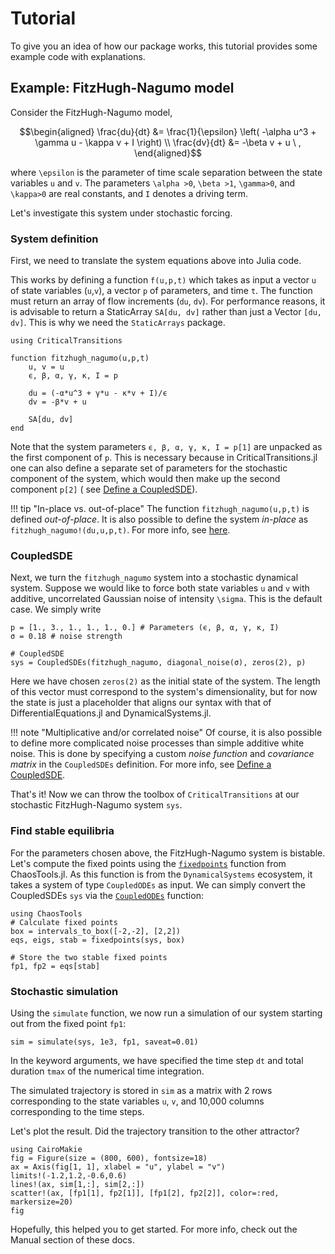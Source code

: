 # Tutorial

To give you an idea of how our package works, this tutorial provides some example code with explanations.

## Example: FitzHugh-Nagumo model
Consider the FitzHugh-Nagumo model,

```math
\begin{aligned}
\frac{du}{dt} &= \frac{1}{\epsilon} \left( -\alpha u^3 + \gamma u - \kappa v + I \right) \\
\frac{dv}{dt} &= -\beta v + u \ ,
\end{aligned}
```

where ``\epsilon`` is the parameter of time scale separation between the state variables ``u`` and ``v``. The parameters ``\alpha >0``, ``\beta >1``, ``\gamma>0``, and ``\kappa>0`` are real constants, and ``I`` denotes a driving term.

Let's investigate this system under stochastic forcing.

### System definition
First, we need to translate the system equations above into Julia code.

This works by defining a function `f(u,p,t)` which takes as input a vector `u` of state variables (``u``,``v``), a vector `p` of parameters, and time `t`. The function must return an array of flow increments (``du``, ``dv``). For performance reasons, it is advisable to return a StaticArray `SA[du, dv]` rather than just a Vector `[du, dv]`. This is why we need the `StaticArrays` package.

```@example MAIN
using CriticalTransitions

function fitzhugh_nagumo(u,p,t)
    u, v = u
    ϵ, β, α, γ, κ, I = p

    du = (-α*u^3 + γ*u - κ*v + I)/ϵ
    dv = -β*v + u

    SA[du, dv]
end
```

Note that the system parameters `ϵ, β, α, γ, κ, I = p[1]` are unpacked as the first component of `p`. This is necessary because in CriticalTransitions.jl one can also define a separate set of parameters for the stochastic component of the system, which would then make up the second component `p[2]` ( see [Define a CoupledSDE](@ref)).

!!! tip "In-place vs. out-of-place"
    The function `fitzhugh_nagumo(u,p,t)` is defined *out-of-place*. It is also possible to define the system *in-place* as `fitzhugh_nagumo!(du,u,p,t)`. For more info, see [here](https://diffeq.sciml.ai/stable/types/ode_types/).

### CoupledSDE

Next, we turn the `fitzhugh_nagumo` system into a stochastic dynamical system. Suppose we would like to force both state variables ``u`` and ``v`` with additive, uncorrelated Gaussian noise of intensity ``\sigma``. This is the default case. We simply write

```@example MAIN
p = [1., 3., 1., 1., 1., 0.] # Parameters (ϵ, β, α, γ, κ, I)
σ = 0.18 # noise strength

# CoupledSDE
sys = CoupledSDEs(fitzhugh_nagumo, diagonal_noise(σ), zeros(2), p)
```
Here we have chosen `zeros(2)` as the initial state of the system. The length of this vector must correspond to the system's dimensionality, but for now the state is just a placeholder that aligns our syntax with that of DifferentialEquations.jl and DynamicalSystems.jl.

!!! note "Multiplicative and/or correlated noise"
    Of course, it is also possible to define more complicated noise processes than simple additive white noise. This is done by specifying a custom *noise function* and *covariance matrix* in the `CoupledSDEs` definition. For more info, see [Define a CoupledSDE](@ref).

That's it! Now we can throw the toolbox of `CriticalTransitions` at our stochastic FitzHugh-Nagumo system `sys`.

### Find stable equilibria
For the parameters chosen above, the FitzHugh-Nagumo system is bistable. Let's compute the fixed points using the [`fixedpoints`](https://juliadynamics.github.io/DynamicalSystemsDocs.jl/chaostools/stable/periodicity/#ChaosTools.fixedpoints) function from ChaosTools.jl. As this function is from the `DynamicalSystems` ecosystem, it takes a system of type `CoupledODEs` as input. We can simply convert the CoupledSDEs `sys` via the [`CoupledODEs`](@ref) function:

```@example MAIN
using ChaosTools
# Calculate fixed points
box = intervals_to_box([-2,-2], [2,2])
eqs, eigs, stab = fixedpoints(sys, box)

# Store the two stable fixed points
fp1, fp2 = eqs[stab]
```

### Stochastic simulation
Using the `simulate` function, we now run a simulation of our system starting out from the fixed point `fp1`:

```@example MAIN
sim = simulate(sys, 1e3, fp1, saveat=0.01)
```

In the keyword arguments, we have specified the time step `dt` and total duration `tmax` of the numerical time integration.

The simulated trajectory is stored in `sim` as a matrix with 2 rows corresponding to the state variables ``u``, ``v``, and 10,000 columns corresponding to the time steps.

Let's plot the result. Did the trajectory transition to the other attractor?

```@example MAIN
using CairoMakie
fig = Figure(size = (800, 600), fontsize=18)
ax = Axis(fig[1, 1], xlabel = "u", ylabel = "v")
limits!(-1.2,1.2,-0.6,0.6)
lines!(ax, sim[1,:], sim[2,:])
scatter!(ax, [fp1[1], fp2[1]], [fp1[2], fp2[2]], color=:red, markersize=20)
fig
```

Hopefully, this helped you to get started. For more info, check out the Manual section of these docs.